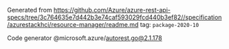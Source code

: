 Generated from https://github.com/Azure/azure-rest-api-specs/tree/3c764635e7d442b3e74caf593029fcd440b3ef82//specification/azurestackhci/resource-manager/readme.md tag: `package-2020-10`

Code generator @microsoft.azure/autorest.go@2.1.178


